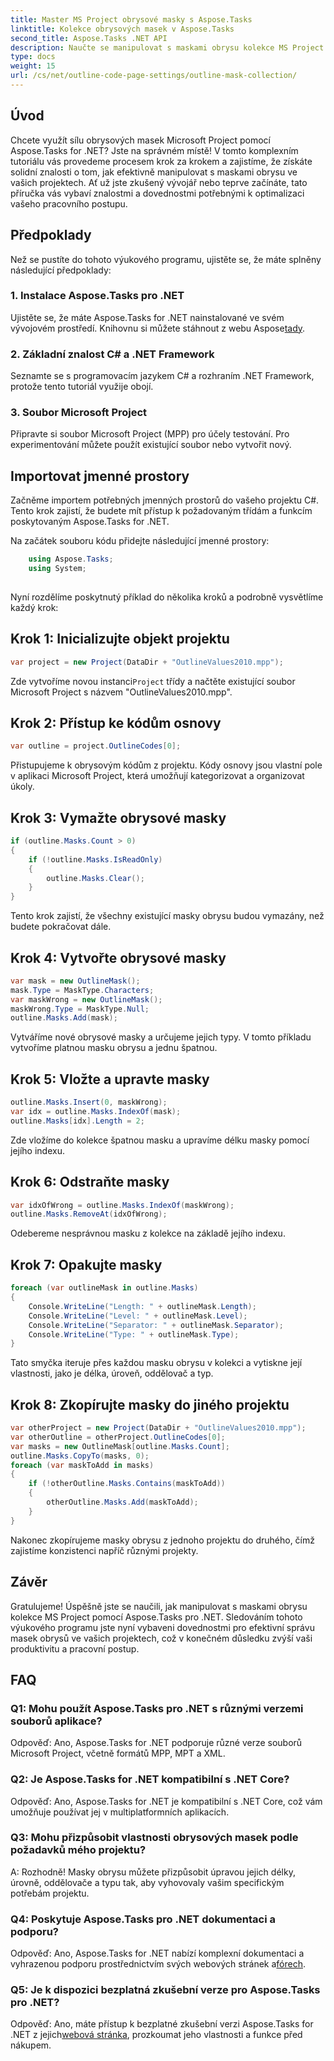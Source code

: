 ```yaml
---
title: Master MS Project obrysové masky s Aspose.Tasks
linktitle: Kolekce obrysových masek v Aspose.Tasks
second_title: Aspose.Tasks .NET API
description: Naučte se manipulovat s maskami obrysu kolekce MS Project pomocí Aspose.Tasks for .NET. Zvyšte produktivitu pomocí tohoto komplexního návodu.
type: docs
weight: 15
url: /cs/net/outline-code-page-settings/outline-mask-collection/
---
```

## Úvod
Chcete využít sílu obrysových masek Microsoft Project pomocí Aspose.Tasks for .NET? Jste na správném místě! V tomto komplexním tutoriálu vás provedeme procesem krok za krokem a zajistíme, že získáte solidní znalosti o tom, jak efektivně manipulovat s maskami obrysu ve vašich projektech. Ať už jste zkušený vývojář nebo teprve začínáte, tato příručka vás vybaví znalostmi a dovednostmi potřebnými k optimalizaci vašeho pracovního postupu.
## Předpoklady
Než se pustíte do tohoto výukového programu, ujistěte se, že máte splněny následující předpoklady:
### 1. Instalace Aspose.Tasks pro .NET
 Ujistěte se, že máte Aspose.Tasks for .NET nainstalované ve svém vývojovém prostředí. Knihovnu si můžete stáhnout z webu Aspose[tady](https://releases.aspose.com/tasks/net/).
### 2. Základní znalost C# a .NET Framework
Seznamte se s programovacím jazykem C# a rozhraním .NET Framework, protože tento tutoriál využije obojí.
### 3. Soubor Microsoft Project
Připravte si soubor Microsoft Project (MPP) pro účely testování. Pro experimentování můžete použít existující soubor nebo vytvořit nový.
## Importovat jmenné prostory
Začněme importem potřebných jmenných prostorů do vašeho projektu C#. Tento krok zajistí, že budete mít přístup k požadovaným třídám a funkcím poskytovaným Aspose.Tasks for .NET.

Na začátek souboru kódu přidejte následující jmenné prostory:
```csharp
    using Aspose.Tasks;
    using System;
    
```
Nyní rozdělíme poskytnutý příklad do několika kroků a podrobně vysvětlíme každý krok:
## Krok 1: Inicializujte objekt projektu
```csharp
var project = new Project(DataDir + "OutlineValues2010.mpp");
```
 Zde vytvoříme novou instanci`Project` třídy a načtěte existující soubor Microsoft Project s názvem "OutlineValues2010.mpp".
## Krok 2: Přístup ke kódům osnovy
```csharp
var outline = project.OutlineCodes[0];
```
Přistupujeme k obrysovým kódům z projektu. Kódy osnovy jsou vlastní pole v aplikaci Microsoft Project, která umožňují kategorizovat a organizovat úkoly.
## Krok 3: Vymažte obrysové masky
```csharp
if (outline.Masks.Count > 0)
{
    if (!outline.Masks.IsReadOnly)
    {
        outline.Masks.Clear();
    }
}
```
Tento krok zajistí, že všechny existující masky obrysu budou vymazány, než budete pokračovat dále.
## Krok 4: Vytvořte obrysové masky
```csharp
var mask = new OutlineMask();
mask.Type = MaskType.Characters;
var maskWrong = new OutlineMask();
maskWrong.Type = MaskType.Null;
outline.Masks.Add(mask);
```
Vytváříme nové obrysové masky a určujeme jejich typy. V tomto příkladu vytvoříme platnou masku obrysu a jednu špatnou.
## Krok 5: Vložte a upravte masky
```csharp
outline.Masks.Insert(0, maskWrong);
var idx = outline.Masks.IndexOf(mask);
outline.Masks[idx].Length = 2;
```
Zde vložíme do kolekce špatnou masku a upravíme délku masky pomocí jejího indexu.
## Krok 6: Odstraňte masky
```csharp
var idxOfWrong = outline.Masks.IndexOf(maskWrong);
outline.Masks.RemoveAt(idxOfWrong);
```
Odebereme nesprávnou masku z kolekce na základě jejího indexu.
## Krok 7: Opakujte masky
```csharp
foreach (var outlineMask in outline.Masks)
{
    Console.WriteLine("Length: " + outlineMask.Length);
    Console.WriteLine("Level: " + outlineMask.Level);
    Console.WriteLine("Separator: " + outlineMask.Separator);
    Console.WriteLine("Type: " + outlineMask.Type);
}
```
Tato smyčka iteruje přes každou masku obrysu v kolekci a vytiskne její vlastnosti, jako je délka, úroveň, oddělovač a typ.
## Krok 8: Zkopírujte masky do jiného projektu
```csharp
var otherProject = new Project(DataDir + "OutlineValues2010.mpp");
var otherOutline = otherProject.OutlineCodes[0];
var masks = new OutlineMask[outline.Masks.Count];
outline.Masks.CopyTo(masks, 0);
foreach (var maskToAdd in masks)
{
    if (!otherOutline.Masks.Contains(maskToAdd))
    {
        otherOutline.Masks.Add(maskToAdd);
    }
}
```
Nakonec zkopírujeme masky obrysu z jednoho projektu do druhého, čímž zajistíme konzistenci napříč různými projekty.
## Závěr
Gratulujeme! Úspěšně jste se naučili, jak manipulovat s maskami obrysu kolekce MS Project pomocí Aspose.Tasks pro .NET. Sledováním tohoto výukového programu jste nyní vybaveni dovednostmi pro efektivní správu masek obrysů ve vašich projektech, což v konečném důsledku zvýší vaši produktivitu a pracovní postup.
## FAQ
### Q1: Mohu použít Aspose.Tasks pro .NET s různými verzemi souborů aplikace?
Odpověď: Ano, Aspose.Tasks for .NET podporuje různé verze souborů Microsoft Project, včetně formátů MPP, MPT a XML.
### Q2: Je Aspose.Tasks for .NET kompatibilní s .NET Core?
Odpověď: Ano, Aspose.Tasks for .NET je kompatibilní s .NET Core, což vám umožňuje používat jej v multiplatformních aplikacích.
### Q3: Mohu přizpůsobit vlastnosti obrysových masek podle požadavků mého projektu?
A: Rozhodně! Masky obrysu můžete přizpůsobit úpravou jejich délky, úrovně, oddělovače a typu tak, aby vyhovovaly vašim specifickým potřebám projektu.
### Q4: Poskytuje Aspose.Tasks pro .NET dokumentaci a podporu?
Odpověď: Ano, Aspose.Tasks for .NET nabízí komplexní dokumentaci a vyhrazenou podporu prostřednictvím svých webových stránek a[fórech](https://forum.aspose.com/c/tasks/15).
### Q5: Je k dispozici bezplatná zkušební verze pro Aspose.Tasks pro .NET?
 Odpověď: Ano, máte přístup k bezplatné zkušební verzi Aspose.Tasks for .NET z jejich[webová stránka](https://releases.aspose.com/tasks/net/), prozkoumat jeho vlastnosti a funkce před nákupem.